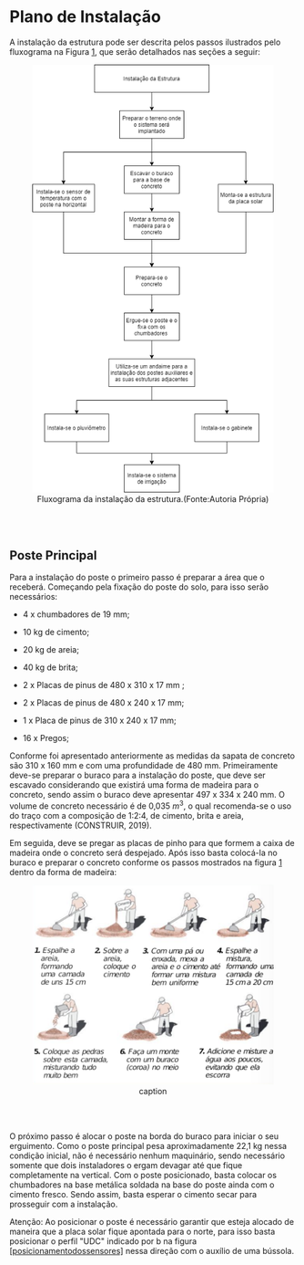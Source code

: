 # Plano de Instalação

A instalação da estrutura pode ser descrita pelos passos ilustrados pelo
fluxograma na Figura [1][], que serão detalhados nas seções a seguir:

<center>
<figure>
  <img src="/docs/Estrutura/imgs_instalacao/construcaoestrutura.png"  />
  <figcaption>
      Fluxograma da instalação da estrutura.(Fonte:Autoria Própria)
  </figcaption>
</figure>
</center>
<br>
<br>

## Poste Principal

Para a instalação do poste o primeiro passo é preparar a área que o receberá. Começando pela fixação do poste do solo, para isso serão necessários:

-   4 x chumbadores de 19 mm;

-   10 kg de cimento;

-   20 kg de areia;

-   40 kg de brita;

-   2 x Placas de pinus de 480 x 310 x 17 mm ;

-   2 x Placas de pinus de 480 x 240 x 17 mm;

-   1 x Placa de pinus de 310 x 240 x 17 mm;

-   16 x Pregos;

Conforme foi apresentado anteriormente as medidas da sapata de concreto
são 310 x 160 mm e com uma profundidade de 480 mm. Primeiramente deve-se
preparar o buraco para a instalação do poste, que deve ser escavado
considerando que existirá uma forma de madeira para o concreto, sendo
assim o buraco deve apresentar 497 x 334 x 240 mm. O volume de concreto
necessário é de 0,035 *m*<sup>3</sup>, o qual recomenda-se o uso do
traço com a composição de 1:2:4, de cimento, brita e areia,
respectivamente (CONSTRUIR, 2019).

Em seguida, deve se pregar as placas de pinho para que formem a caixa de
madeira onde o concreto será despejado. Após isso basta colocá-la no
buraco e preparar o concreto conforme os passos mostrados na figura
[1][] dentro da forma de madeira:

<center>
<figure>
  <img src="/docs/Estrutura/imgs_instalacao/concreto.PNG"  />
  <figcaption>
      caption
  </figcaption>
</figure>
</center>
<br>
<br>

O próximo passo é alocar o poste na borda do buraco para iniciar o seu
erguimento. Como o poste principal pesa aproximadamente 22,1 kg nessa
condição inicial, não é necessário nenhum maquinário, sendo necessário
somente que dois instaladores o ergam devagar até que fique
completamente na vertical. Com o poste posicionado, basta colocar os
chumbadores na base metálica soldada na base do poste ainda com o
cimento fresco. Sendo assim, basta esperar o cimento secar para
prosseguir com a instalação.

Atenção: Ao posicionar o poste é necessário garantir que esteja alocado
de maneira que a placa solar fique apontada para o norte, para isso
basta posicionar o perfil "UDC" indicado por b na figura
[\[posicionamentodossensores\]][1] nessa direção com o auxílio de uma
bússola.

  [1]: #posicionamentodossensores
